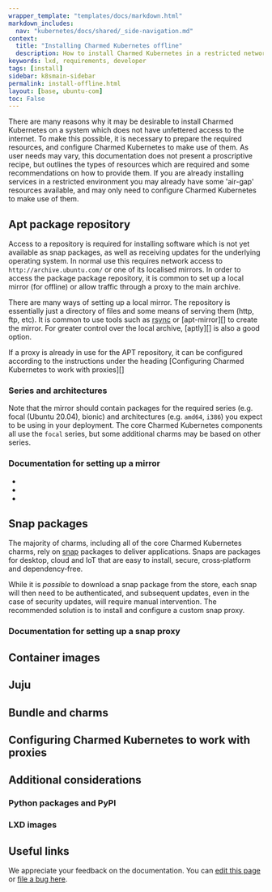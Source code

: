 ```yaml
---
wrapper_template: "templates/docs/markdown.html"
markdown_includes:
  nav: "kubernetes/docs/shared/_side-navigation.md"
context:
  title: "Installing Charmed Kubernetes offline"
  description: How to install Charmed Kubernetes in a restricted network
keywords: lxd, requirements, developer
tags: [install]
sidebar: k8smain-sidebar
permalink: install-offline.html
layout: [base, ubuntu-com]
toc: False
---
```


There are many reasons why it may be desirable to install Charmed Kubernetes
on a system which does not have unfettered access to the internet. To make
this possible, it is necessary to prepare the required resources, and configure
Charmed Kubernetes to make use of them.
As user needs may vary, this documentation does not present a proscriptive 
recipe, but outlines the types of resources which are required and some 
recommendations on how to provide them. If you are already installing 
services in a restricted environment you may already have some 'air-gap'
resources available, and may only need to configure Charmed Kubernetes to
make use of them.


## Apt package repository

Access to a repository is required for installing software which is not yet available 
as snap packages, as well as receiving updates for the underlying operating system. 
In normal use this requires network access to  `http://archive.ubuntu.com/` or one
of its localised mirrors.
In order to access the package package repository, it is common to set up a local 
mirror (for offline) or allow traffic through a proxy to the main archive.

There are many ways of setting up a local mirror. The repository is essentially just
a directory of files and some means of serving them (http, ftp, etc). It is common to
use tools such as [rsync][] or [apt-mirror][] to create the mirror. For greater 
control over the local archive, [aptly][] is also a good option.

If a proxy is already in use for the APT repository, it can be configured
according to the instructions under the heading 
[Configuring Charmed Kubernetes to work with proxies][]

### Series and architectures

Note that the mirror should contain packages for the required series (e.g. focal 
(Ubuntu 20.04), bionic) and architectures (e.g. `amd64`, `i386`) you expect to be using
in your deployment. The core Charmed Kubernetes components all use the `focal` series,
but some additional charms may be based on other series.

### Documentation for setting up a mirror

<!-- Links to tutorials for setting up mirrors - preferably ubuntu server docs? !-->

 * 
 * 
 * 

<!-- we should add tutorials for ones which don't exist !-->

## Snap packages

The majority of charms, including all of the core Charmed Kubernetes charms, rely on
[snap][] packages to deliver applications. Snaps are packages for desktop, cloud and
IoT that are easy to install, secure, cross‐platform and dependency‐free.

While it is _possible_ to download a snap package from the store, each snap will then
need to be authenticated, and subsequent updates, even in the case of security
updates, will require manual intervention. The recommended solution is to install and
configure a custom snap proxy.

### Documentation for setting up a snap proxy

<!-- 
Need to run through this and update the source docs if required
!-->

## Container images

<!-- Link to the list of required images. Perhaps there should be a script for
fetching these? !-->


## Juju 

<!-- Notes and links to Juju accessing OS images e.g. for MAAS, LXD etc
These shouldn't be documented here as they are cloud specific, but we should
point to the relevant docs !-->

## Bundle and charms
<!--
Fetching bundle - should we get it directly from git since Charmhub doesn't list it?

fetching individual charms - perhaps a script

Notes about charm upgrades/updates
!-->

## Configuring Charmed Kubernetes to work with proxies



## Additional considerations

### Python packages and PyPI

### LXD images
<!-- Even if deploying to a different cloud, LXD image access may still be required
e.g. when deploying to LXD containers as part of Kubernetes Core bundle !-->

## Useful links


<!-- IMAGES -->



<!-- LINKS -->

[snap]: https://snapcraft.io
[rsync]:
[apt-mirror]:
[juju-docs]: https://juju.is/docs/olm/installing-juju
[controller-config]: https://juju.is/docs/olm/create-controllers
[credentials]: https://juju.is/docs/olm/credentials
[quickstart]: /kubernetes/docs/quickstart
[juju-bundle]: https://juju.is/docs/sdk/bundles
[juju-gui]: https://juju.is/docs/olm/accessing-juju%E2%80%99s-web-interface
[juju-constraints]: https://juju.is/docs/olm/constraints
[snaps]: https://docs.snapcraft.io/snap-documentation


<!-- FEEDBACK -->
<div class="p-notification--information">
  <p class="p-notification__response">
    We appreciate your feedback on the documentation. You can
    <a href="https://github.com/charmed-kubernetes/kubernetes-docs/edit/master/pages/k8s/install-offline.md" class="p-notification__action">edit this page</a>
    or
    <a href="https://github.com/charmed-kubernetes/kubernetes-docs/issues/new" class="p-notification__action">file a bug here</a>.
  </p>
</div>
